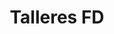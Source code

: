 ---
title: "Talleres FD"
url: /sant-boi-de-llobregat/talleres-fd/
shop: reparación de automóviles
---
